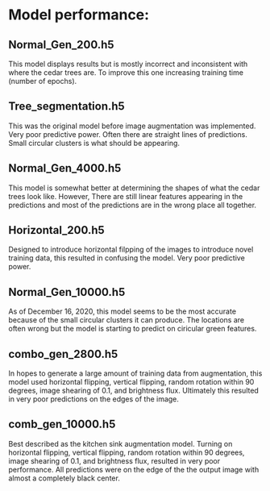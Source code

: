 # Model performance:

## Normal_Gen_200.h5
<p> This model displays results but is mostly incorrect and inconsistent with where the cedar trees are. 
To improve this one increasing training time (number of epochs). </p>

## Tree_segmentation.h5
<p> This was the original model before image augmentation was implemented. Very poor predictive power.
Often there are straight lines of predictions. Small circular clusters is what should be appearing. </p>

## Normal_Gen_4000.h5
<p> This model is somewhat better at determining the shapes of what the cedar trees look like. However,
There are still linear features appearing in the predictions and most of the predictions are in the 
wrong place all together. </p>

## Horizontal_200.h5
<p> Designed to introduce horizontal filpping of the images to introduce novel training data, this 
resulted in confusing the model. Very poor predictive power. </p>

## Normal_Gen_10000.h5
<p> As of December 16, 2020, this model seems to be the most accurate because of the small circular
clusters it can  produce. The locations are often wrong but the model is starting to predict on
ciricular green features. </p>

## combo_gen_2800.h5
<p> In hopes to generate a large amount of training data from augmentation, this model used 
horizontal flipping, vertical flipping, random rotation within 90 degrees, image shearing of 0.1, 
and brightness flux. Ultimately this resulted in very poor predictions on the edges of the image.

## comb_gen_10000.h5
<p> Best described as the kitchen sink augmentation model. Turning on horizontal flipping, vertical 
flipping, random rotation within 90 degrees, image shearing of 0.1, and brightness flux, resulted
in very poor performance. All predictions were on the edge of the the output image with almost a 
completely black center. </p>  
